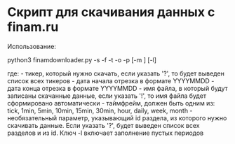 # Скрипт для скачивания данных с finam.ru

Использование:

python3 finamdownloader.py -s <SYMBOL> -f <FROM> -t <TO> -o <FILENAME> -p <PERIOD> \[-m <MARKET>\] \[-l\]

где:
    <SYMBOL> - тикер, который нужно скачать, если указать '?', то будет выведен список всех тикеров
    <FROM> - дата начала отрезка в формате YYYYMMDD
    <TO> - дата конца отрезка в формате YYYYMMDD
    <OUTPUT> - имя файла, в который будут записаны скачанные данные, если указать '!', то имя файла будет сформировано автоматически
    <PERIOD> - таймфрейм, должен быть одним из: tick, 1min, 5min, 10min, 15min, 30min, hour, daily, week, month
    <MARKET> - необязательный параметр, указывающий id раздела, из которого нужно скачивать данные. Если указать '?', будет выведен список всех разделов и из id.
    Ключ -l включает заполнение пустых периодов

